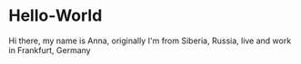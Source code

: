 # Hello-World

Hi there, my name is Anna, originally I'm from Siberia, Russia, live and work in Frankfurt, Germany
